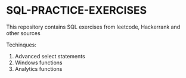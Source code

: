 # SQL-PRACTICE-EXERCISES
This repository contains SQL exercises from leetcode, Hackerrank and other sources

Techinques:
1. Advanced select statements <br>
2. Windows functions <br>
3. Analytics functions <br>

